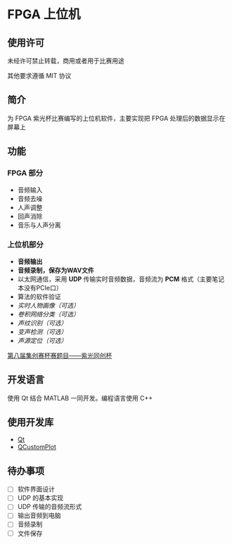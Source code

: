 # FPGA 上位机

## 使用许可

未经许可禁止转载，商用或者用于比赛用途

其他要求遵循 MIT 协议

## 简介

为 FPGA 紫光杯比赛编写的上位机软件，主要实现把 FPGA 处理后的数据显示在屏幕上

## 功能

### FPGA 部分

- 音频输入
- 音频去噪
- 人声调整
- 回声消除
- 音乐与人声分离

### 上位机部分

- **音频输出**
- **音频录制，保存为WAV文件**
- 以太网通信，采用 **UDP** 传输实时音频数据，音频流为 **PCM** 格式（主要笔记本没有PCIe口）
- 算法的软件验证
- *实时人物画像（可选）*
- *卷积网络分类（可选）*
- *声纹识别（可选）*
- *变声检测（可选）*
- *声源定位（可选）*

[第八届集创赛杯赛题目——紫光同创杯](http://univ.ciciec.com/nd.jsp?id=731)

## 开发语言

使用 Qt 结合 MATLAB 一同开发。编程语言使用 C++

## 使用开发库

- [Qt](https://www.qt.io/)
- [QCustomPlot](https://www.qcustomplot.com/)

## 待办事项

- [ ] 软件界面设计
- [ ] UDP 的基本实现
- [ ] UDP 传输的音频流形式
- [ ] 输出音频到电脑
- [ ] 音频录制
- [ ] 文件保存
